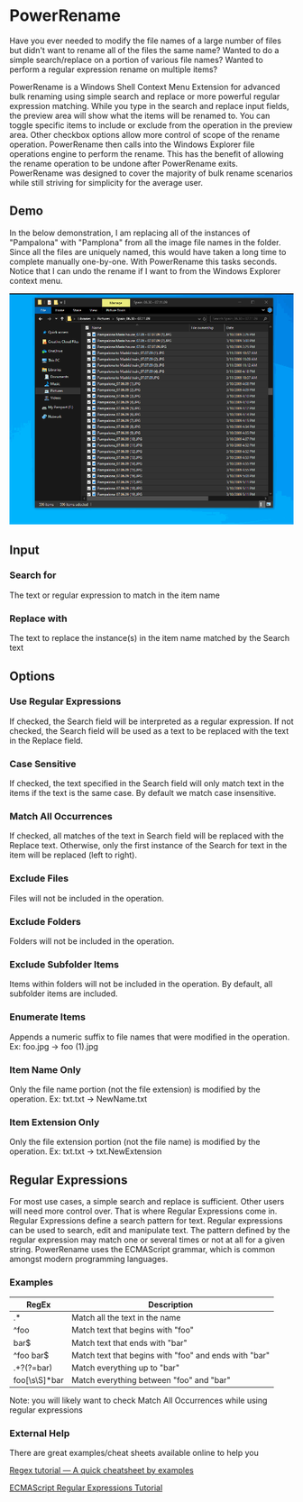 # PowerRename
Have you ever needed to modify the file names of a large number of files but didn't want to rename all of the files the same name? Wanted to do a simple search/replace on a portion of various file names? Wanted to perform a regular expression rename on multiple items?

PowerRename is a Windows Shell Context Menu Extension for advanced bulk renaming using simple search and replace or more powerful regular expression matching. While you type in the search and replace input fields, the preview area will show what the items will be renamed to. You can toggle specific items to include or exclude from the operation in the preview area.  Other checkbox options allow more control of scope of the rename operation.  PowerRename then calls into the Windows Explorer file operations engine to perform the rename. This has the benefit of allowing the rename operation to be undone after PowerRename exits.  PowerRename was designed to cover the majority of bulk rename scenarios while still striving for simplicity for the average user.

## Demo
In the below demonstration, I am replacing all of the instances of "Pampalona" with "Pamplona" from all the image file names in the folder. Since all the files are uniquely named, this would have taken a long time to complete manually one-by-one. With PowerRename this tasks seconds. Notice that I can undo the rename if I want to from the Windows Explorer context menu.

![PowerRename Demo](/src/modules/powerrename/images/PowerRenameDemo.gif)

## Input
### Search for
The text or regular expression to match in the item name

### Replace with
The text to replace the instance(s) in the item name matched by the Search text

## Options

### Use Regular Expressions
If checked, the Search field will be interpreted as a regular expression. If not checked, the Search field will be used as a text to be replaced with the text in the Replace field.

### Case Sensitive
If checked, the text specified in the Search field will only match text in the items if the text is the same case.  By default we match case insensitive.

### Match All Occurrences
If checked, all matches of the text in Search field will be replaced with the Replace text.  Otherwise, only the first instance of the Search for text in the item will be replaced (left to right).

### Exclude Files
Files will not be included in the operation.

### Exclude Folders
Folders will not be included in the operation.

### Exclude Subfolder Items
Items within folders will not be included in the operation.  By default, all subfolder items are included.

### Enumerate Items
Appends a numeric suffix to file names that were modified in the operation. 
Ex: foo.jpg -> foo (1).jpg

### Item Name Only
Only the file name portion (not the file extension) is modified by the operation.
Ex: txt.txt ->  NewName.txt

### Item Extension Only
Only the file extension portion (not the file name) is modified by the operation.
Ex: txt.txt -> txt.NewExtension



## Regular Expressions

For most use cases, a simple search and replace is sufficient.  Other users will need more control over.  That is where Regular Expressions come in.  Regular Expressions define a search pattern for text.  Regular expressions can be used to search, edit and manipulate text. The pattern defined by the regular expression may match one or several times or not at all for a given string.  PowerRename uses the ECMAScript grammar, which is common amongst modern programming languages.


### Examples
| RegEx          | Description                                           |
| -------------- | ------------- |
| .*             | Match all the text in the name                        |
| ^foo           | Match text that begins with "foo"                     |
| bar$           | Match text that ends with "bar"                       |
| ^foo bar$      | Match text that begins with "foo" and ends with "bar" |
| .+?(?=bar)     | Match everything up to "bar"                          |
| foo[\s\S]\*bar | Match everything between "foo" and "bar"              |

Note: you will likely want to check Match All Occurrences while using regular expressions

### External Help
There are great examples/cheat sheets available online to help you

[Regex tutorial — A quick cheatsheet by examples](https://medium.com/factory-mind/regex-tutorial-a-simple-cheatsheet-by-examples-649dc1c3f285)

[ECMAScript Regular Expressions Tutorial](https://o7planning.org/en/12219/ecmascript-regular-expressions-tutorial)


